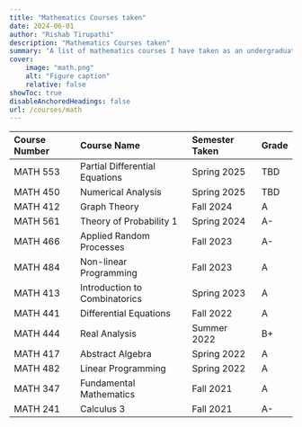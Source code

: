 ```yaml
---
title: "Mathematics Courses taken"
date: 2024-06-01
author: "Rishab Tirupathi"
description: "Mathematics Courses taken" 
summary: "A list of mathematics courses I have taken as an undergraduate and graduate student." 
cover:
    image: "math.png"
    alt: "Figure caption"
    relative: false
showToc: true
disableAnchoredHeadings: false
url: /courses/math
---
```

| Course Number | Course Name | Semester Taken | Grade |
| :-------------| :----------| :-------------| :--------|
| MATH 553      | Partial Differential Equations| Spring 2025| TBD| 
| MATH 450      | Numerical Analysis| Spring 2025| TBD|
| MATH 412      | Graph Theory| Fall 2024| A| 
| MATH 561      | Theory of Probability 1| Spring 2024| A- | 
| MATH 466      | Applied Random Processes| Fall 2023| A- | 
| MATH 484      | Non-linear Programming | Fall 2023| A|
| MATH 413      | Introduction to Combinatorics| Spring 2023| A| 
| MATH 441      | Differential Equations| Fall 2022| A|
| MATH 444      | Real Analysis| Summer 2022| B+| 
| MATH 417      | Abstract Algebra| Spring 2022|A| 
| MATH 482      | Linear Programming | Spring 2022| A| 
| MATH 347      | Fundamental Mathematics | Fall 2021| A| 
| MATH 241      | Calculus 3 | Fall 2021| A-|